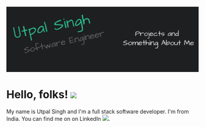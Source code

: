 ![Header](https://github.com/utpal434/utpal434/blob/main/header.jpg "Header")

# Hello, folks! <img src="https://raw.githubusercontent.com/MartinHeinz/MartinHeinz/master/wave.gif" width="30px">
My name is Utpal Singh and I'm a full stack software developer. I'm from India. You can find me on on LinkedIn <a href="https://www.linkedin.com/in/utpal-singh/"><img src="https://raw.githubusercontent.com/MartinHeinz/MartinHeinz/master/linkedin-3-16.png"></a>.
